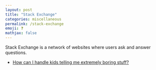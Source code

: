```yaml
---
layout: post
title: "Stack Exchange"
categories: miscellaneous
permalink: /stack-exchange
emoji: ❓
mathjax: false
---
```


Stack Exchange is a network of websites where users ask and answer questions.

- [How can I handle kids telling me extremely boring stuff?](https://parenting.stackexchange.com/questions/43173/how-can-i-handle-kids-telling-me-extremely-boring-stuff)
